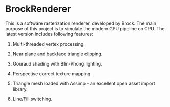 # BrockRenderer
This is a software rasterization renderer, developed by Brock.
The main purpose of this project is to simulate the modern GPU pipeline on CPU.
The latest version includes following features:

1. Multi-threaded vertex processing.

2. Near plane and backface triangle clipping.

3. Gouraud shading with Blin-Phong lighting.

4. Perspective correct texture mapping.

5. Triangle mesh loaded with Assimp - an excellent open asset import library.

6. Line/Fill switching.
 
